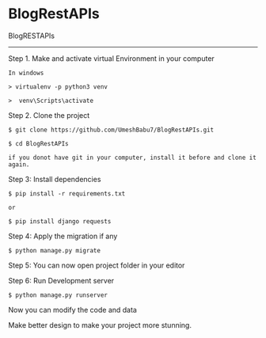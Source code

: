 # BlogRestAPIs
BlogRESTAPIs 

-------------------------------------------------------------

Step 1. Make and activate virtual Environment in your computer

    In windows
    
    > virtualenv -p python3 venv
    
    >  venv\Scripts\activate
    
Step 2. Clone the project

    $ git clone https://github.com/UmeshBabu7/BlogRestAPIs.git
    
    $ cd BlogRestAPIs
    
    if you donot have git in your computer, install it before and clone it again.

Step 3: Install dependencies 

    $ pip install -r requirements.txt
    
    or 
    
    $ pip install django requests 

Step 4: Apply the migration if any

    $ python manage.py migrate
    
Step 5: You can now open project folder in your editor

Step 6: Run Development server

    $ python manage.py runserver


Now you can modify the code and data

Make better design to make your project more stunning. 
